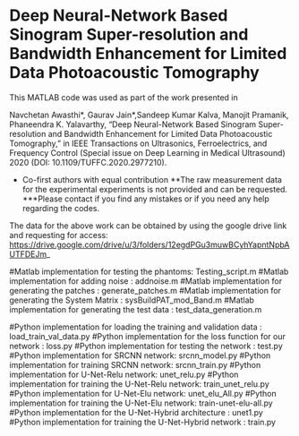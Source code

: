 # Deep Neural-Network Based Sinogram Super-resolution and Bandwidth Enhancement for Limited Data Photoacoustic Tomography


This MATLAB code was used as part of the work presented in

Navchetan Awasthi*, Gaurav Jain*,Sandeep Kumar Kalva, Manojit Pramanik, Phaneendra K. Yalavarthy, “Deep Neural-Network Based Sinogram Super-resolution and Bandwidth Enhancement for Limited Data Photoacoustic Tomography,” in IEEE Transactions on Ultrasonics, Ferroelectrics, and Frequency Control (Special issue on Deep Learning in Medical Ultrasound) 2020 (DOI: 10.1109/TUFFC.2020.2977210).


* Co-first authors with equal contribution
**The raw measurement data for the experimental experiments is not provided and can be requested.
***Please contact if you find any mistakes or if you need any help regarding the codes.

The data for the above work can be obtained by using the google drive link and requesting for access:
https://drive.google.com/drive/u/3/folders/12egdPGu3muwBCyhYapntNpbAUTFDEJm_

#Matlab implementation for testing the phantoms: Testing_script.m
#Matlab implementation for adding noise :  addnoise.m
#Matlab implementation for generating the patches : generate_patches.m
#Matlab implementation for generating the System Matrix : sysBuildPAT_mod_Band.m
#Matlab implementation for generating the test data : test_data_generation.m

#Python implementation for loading the training and validation data : load_train_val_data.py
#Python implementation for the loss function for our network : loss.py
#Python implementation for testing the network : test.py
#Python implementation for SRCNN network: srcnn_model.py
#Python implementation for training SRCNN network: srcnn_train.py
#Python implementation for U-Net-Relu network: unet_relu.py
#Python implementation for training the U-Net-Relu network: train_unet_relu.py
#Python implementation for U-Net-Elu network: unet_elu_All.py
#Python implementation for training the U-Net-Elu network: train-unet-elu-all.py
#Python implementation for the U-Net-Hybrid architecture : unet1.py
#Python implementation for training the U-Net-Hybrid network : train.py 
